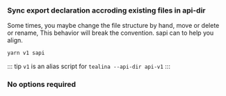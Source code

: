 ### Sync export declaration accroding existing files  in api-dir

Some times, you maybe change the file structure by hand, move or delete or rename, This behavior will break the convention. sapi can to help you align.

```bash
yarn v1 sapi

```
::: tip `v1` is an alias script for ```tealina --api-dir api-v1```
:::

### No options required